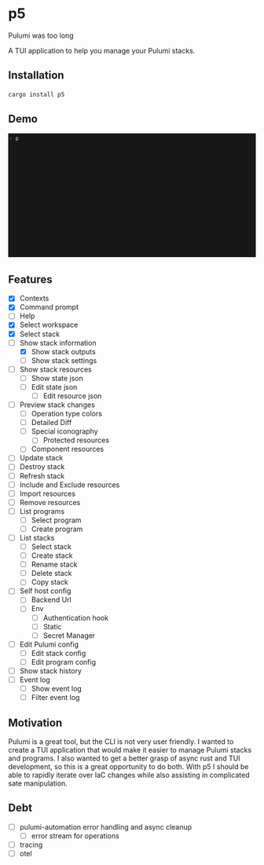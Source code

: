 # p5

Pulumi was too long

A TUI application to help you manage your Pulumi stacks.


## Installation

```bash
cargo install p5
```

## Demo

![Demo usage of p5](tapes/output/demo.gif)

## Features

- [x] Contexts
- [x] Command prompt
- [ ] Help
- [x] Select workspace
- [x] Select stack
- [ ] Show stack information
    - [x] Show stack outputs
    - [ ] Show stack settings
- [ ] Show stack resources
    - [ ] Show state json
    - [ ] Edit state json
        - [ ] Edit resource json
- [ ] Preview stack changes
    - [ ] Operation type colors
    - [ ] Detailed Diff
    - [ ] Special iconography
        - [ ] Protected resources
    - [ ] Component resources
- [ ] Update stack
- [ ] Destroy stack
- [ ] Refresh stack
- [ ] Include and Exclude resources
- [ ] Import resources
- [ ] Remove resources
- [ ] List programs
    - [ ] Select program
    - [ ] Create program
- [ ] List stacks
    - [ ] Select stack
    - [ ] Create stack
    - [ ] Rename stack
    - [ ] Delete stack
    - [ ] Copy stack
- [ ] Self host config
    - [ ] Backend Url
    - [ ] Env
        - [ ] Authentication hook
        - [ ] Static
        - [ ] Secret Manager
- [ ] Edit Pulumi config
    - [ ] Edit stack config
    - [ ] Edit program config
- [ ] Show stack history
- [ ] Event log
    - [ ] Show event log
    - [ ] Filter event log

## Motivation

Pulumi is a great tool, but the CLI is not very user friendly. I wanted to create a TUI application that would make it easier to manage Pulumi stacks and programs.
I also wanted to get a better grasp of async rust and TUI development, so this is a great opportunity to do both. With p5 I should be able to rapidly iterate over
IaC changes while also assisting in complicated sate manipulation.

## Debt

- [ ] pulumi-automation error handling and async cleanup
    - [ ] error stream for operations
- [ ] tracing
- [ ] otel
